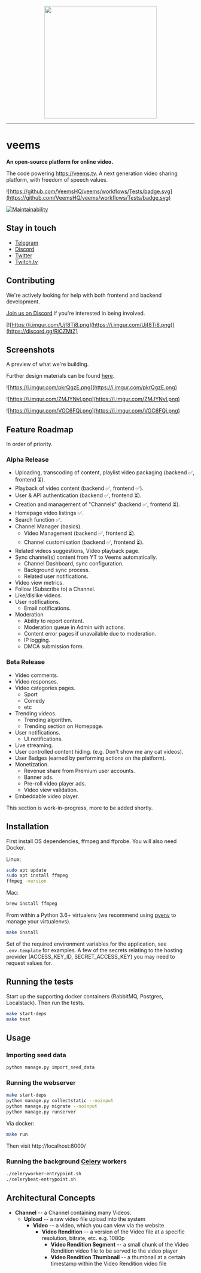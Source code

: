 <p align="center">
<img src="https://i.imgur.com/H1rXKKv.png" width="300"/>
</p>

<hr>

# veems

**An open-source platform for online video.**

The code powering https://veems.tv.
A next generation video sharing platform, with freedom of speech values.

![https://github.com/VeemsHQ/veems/workflows/Tests/badge.svg](https://github.com/VeemsHQ/veems/workflows/Tests/badge.svg)

[![Maintainability](https://api.codeclimate.com/v1/badges/5924e6affd4354f0af97/maintainability)](https://codeclimate.com/github/VeemsHQ/veems/maintainability)

## Stay in touch

- [Telegram](https://veems.tv/telegram)
- [Discord](https://discord.gg/RjCZMtZ)
- [Twitter](https://twitter.com/veemshq)
- [Twitch.tv](https://www.twitch.tv/richardarpanet)

## Contributing

We're actively looking for help with both frontend and backend development.

[Join us on Discord](https://discord.gg/RjCZMtZ) if you're interested in being involved.

[![https://i.imgur.com/Ujf8Ti8.png](https://i.imgur.com/Ujf8Ti8.png)](https://discord.gg/RjCZMtZ)

## Screenshots

A preview of what we're building.

Further design materials can be found [here](https://github.com/VeemsHQ/design).

![https://i.imgur.com/pkrQgzE.png](https://i.imgur.com/pkrQgzE.png)

![https://i.imgur.com/ZMJYNvl.png](https://i.imgur.com/ZMJYNvl.png)

![https://i.imgur.com/VGC6FQj.png](https://i.imgur.com/VGC6FQj.png)

## Feature Roadmap

In order of priority.

### Alpha Release

- Uploading, transcoding of content, playlist video packaging (backend ✅, frontend ⏳).
- Playback of video content (backend ✅, frontend ✅).
- User & API authentication (backend ✅, frontend ⏳).
- Creation and management of "Channels" (backend ✅, frontend ⏳).
- Homepage video listings ✅.
- Search function ✅.
- Channel Manager (basics).
    - Video Management (backend ✅, frontend ⏳).
    - Channel customisation (backend ✅, frontend ⏳).
- Related videos suggestions, Video playback page.
- Sync channel(s) content from YT to Veems automatically.
    - Channel Dashboard, sync configuration.
    - Background sync process.
    - Related user notifications.
- Video view metrics.
- Follow (Subscribe to) a Channel.
- Like/dislike videos.
- User notifications.
    - Email notifications.
- Moderation
    - Ability to report content.
    - Moderation queue in Admin with actions.
    - Content error pages if unavailable due to moderation.
    - IP logging.
    - DMCA submission form.

### Beta Release

- Video comments.
- Video responses.
- Video categories pages.
    - Sport
    - Comedy
    - etc
- Trending videos.
    - Trending algorithm.
    - Trending section on Homepage.
- User notifications.
    - UI notifications.
- Live streaming.
- User controlled content hiding. (e.g. Don't show me any cat videos).
- User Badges (earned by performing actions on the platform).
- Monetization.
    - Revenue share from Premium user accounts.
    - Banner ads.
    - Pre-roll video player ads.
    - Video view validation.
- Embeddable video player.

This section is work-in-progress, more to be added shortly.

## Installation

First install OS dependencies, ffmpeg and ffprobe. You will also need Docker.

Linux:

```bash
sudo apt update
sudo apt install ffmpeg
ffmpeg -version
```

Mac:

```bash
brew install ffmpeg
```

From within a Python 3.6+ virtualenv (we recommend using [pyenv](https://github.com/pyenv/pyenv) to manage your virtualenvs).

```bash
make install
```

Set of the required environment variables for the application, see `.env.template` for examples. A few of the secrets relating to the hosting provider (ACCESS_KEY_ID, SECRET_ACCESS_KEY) you may need to request values for.

## Running the tests

Start up the supporting docker containers (RabbitMQ, Postgres, Localstack).
Then run the tests.

```bash
make start-deps
make test
```

## Usage

### Importing seed data

```bash
python manage.py import_seed_data
```

### Running the webserver

```bash
make start-deps
python manage.py collectstatic --noinput
python manage.py migrate --noinput
python manage.py runserver
```

Via docker:

```bash
make run
```

Then visit http://localhost:8000/


### Running the background [Celery](https://docs.celeryproject.org/en/stable/index.html) workers

```bash
./celeryworker-entrypoint.sh
./celerybeat-entrypoint.sh
```

## Architectural Concepts

- **Channel** -- a Channel containing many Videos.
    - **Upload** -- a raw video file upload into the system
        - **Video** -- a video, which you can view via the website
            - **Video Rendition** -- a version of the Video file at a specific resolution, bitrate, etc. e.g. 1080p
                - **Video Rendition Segment** -- a small chunk of the Video Rendition video file to be served to the video player
                - **Video Rendition Thumbnail** -- a thumbnail at a certain timestamp within the Video Rendition video file
